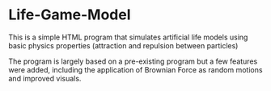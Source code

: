 # Life-Game-Model
This is a simple HTML program that simulates artificial life models using basic physics properties (attraction and repulsion between particles)

The program is largely based on a pre-existing program but a few features were added, including the application of Brownian Force as random motions and improved visuals.
